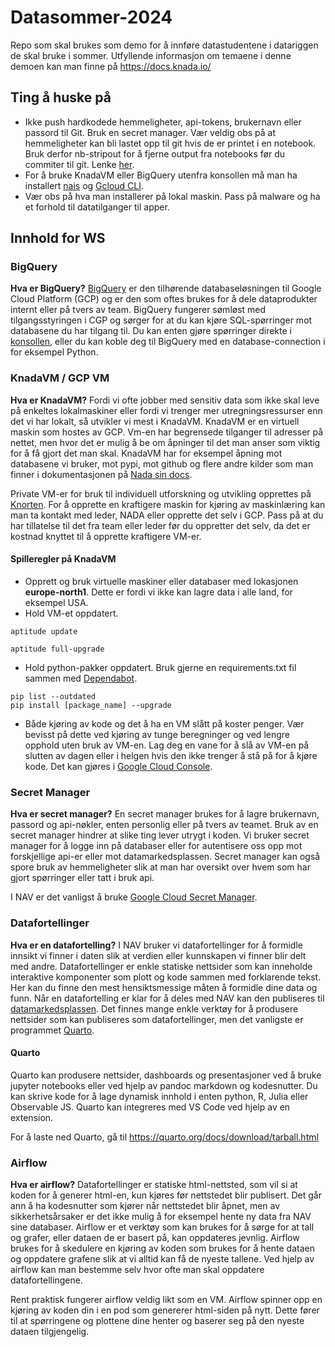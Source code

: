 # Datasommer-2024

Repo som skal brukes som demo for å innføre datastudentene i datariggen de skal bruke i sommer. Utfyllende informasjon om temaene i denne demoen kan man finne på https://docs.knada.io/

## Ting å huske på

- Ikke push hardkodede hemmeligheter, api-tokens, brukernavn eller passord til Git. Bruk en secret manager. Vær veldig obs på at hemmeligheter kan bli lastet opp til git hvis de er printet i en notebook. Bruk derfor nb-stripout for å fjerne output fra notebooks før du commiter til git. Lenke [her](https://pypi.org/project/nbstripout/0.2.5/). 
- For å bruke KnadaVM eller BigQuery utenfra konsollen må man ha installert [nais](https://doc.nais.io/operate/naisdevice/how-to/install/) og [Gcloud CLI](https://cloud.google.com/sdk/docs/install).
- Vær obs på hva man installerer på lokal maskin. Pass på malware og ha et forhold til datatilganger til apper. 

## Innhold for WS

### BigQuery
**Hva er BigQuery?**
[BigQuery](https://console.cloud.google.com/bigquery) er den tilhørende databaseløsningen til Google Cloud Platform (GCP) og er den som oftes brukes for å dele dataprodukter internt eller på tvers av team. BigQuery fungerer sømløst med tilgangsstyringen i CGP og sørger for at du kan kjøre SQL-spørringer mot databasene du har tilgang til. Du kan enten gjøre spørringer direkte i [konsollen](https://console.cloud.google.com/bigquery), eller du kan koble deg til BigQuery med en database-connection i for eksempel Python.

### KnadaVM / GCP VM
**Hva er KnadaVM?**
Fordi vi ofte jobber med sensitiv data som ikke skal leve på enkeltes lokalmaskiner eller fordi vi trenger mer utregningsressurser enn det vi har lokalt, så utvikler vi mest i KnadaVM. KnadaVM er en virtuell maskin som hostes av GCP. Vm-en har begrensede tilganger til adresser på nettet, men hvor det er mulig å be om åpninger til det man anser som viktig for å få gjort det man skal. KnadaVM har for eksempel åpning mot databasene vi bruker, mot pypi, mot github og flere andre kilder som man finner i dokumentasjonen på [Nada sin docs](https://docs.knada.io/analyse/allowlisting/).

Private VM-er for bruk til individuell utforskning og utvikling opprettes på [Knorten](https://knorten.knada.io/oversikt). For å opprette en kraftigere maskin for kjøring av maskinlæring kan man ta kontakt med leder, NADA eller opprette det selv i GCP. Pass på at du har tillatelse til det fra team eller leder før du oppretter det selv, da det er kostnad knyttet til å opprette kraftigere VM-er.

#### Spilleregler på KnadaVM
- Opprett og bruk virtuelle maskiner eller databaser med lokasjonen **europe-north1**. Dette er fordi vi ikke kan lagre data i alle land, for eksempel USA.
- Hold VM-et oppdatert. 
```
aptitude update

aptitude full-upgrade
```
- Hold python-pakker oppdatert. Bruk gjerne en requirements.txt fil sammen med [Dependabot](https://docs.github.com/en/code-security/dependabot).
```
pip list --outdated
pip install [package_name] --upgrade
```
- Både kjøring av kode og det å ha en VM slått på koster penger. Vær bevisst på dette ved kjøring av tunge beregninger og ved lengre opphold uten bruk av VM-en. Lag deg en vane for å slå av VM-en på slutten av dagen eller i helgen hvis den ikke trenger å stå på for å kjøre kode. Det kan gjøres i [Google Cloud Console](https://console.cloud.google.com/compute).


### Secret Manager
**Hva er secret manager?**
En secret manager brukes for å lagre brukernavn, passord og api-nøkler, enten personlig eller på tvers av teamet. Bruk av en secret manager hindrer at slike ting lever utrygt i koden. Vi bruker secret manager for å logge inn på databaser eller for autentisere oss opp mot forskjellige api-er eller mot datamarkedsplassen. Secret manager kan også spore bruk av hemmeligheter slik at man har oversikt over hvem som har gjort spørringer eller tatt i bruk api.

I NAV er det vanligst å bruke [Google Cloud Secret Manager](https://console.cloud.google.com/security/secret-manager).



### Datafortellinger
**Hva er en datafortelling?**
I NAV bruker vi datafortellinger for å formidle innsikt vi finner i daten slik at verdien eller kunnskapen vi finner blir delt med andre. Datafortellinger er enkle statiske nettsider som kan inneholde interaktive komponenter som plott og kode sammen med forklarende tekst. Her kan du finne den mest hensiktsmessige måten å formidle dine data og funn. Når en datafortelling er klar for å deles med NAV kan den publiseres til [datamarkedsplassen](https://data.ansatt.nav.no/). Det finnes mange enkle verktøy for å produsere nettsider som kan publiseres som datafortellinger, men det vanligste er programmet [Quarto](https://quarto.org/).

#### Quarto
Quarto kan produsere nettsider, dashboards og presentasjoner ved å bruke jupyter notebooks eller ved hjelp av pandoc markdown og kodesnutter. Du kan skrive kode for å lage dynamisk innhold i enten python, R, Julia eller Observable JS. Quarto kan integreres med VS Code ved hjelp av en extension.

For å laste ned Quarto, gå til https://quarto.org/docs/download/tarball.html

### Airflow
**Hva er airflow?**
Datafortellinger er statiske html-nettsted, som vil si at koden for å generer html-en, kun kjøres før nettstedet blir publisert. Det går ann å ha kodesnutter som kjører når nettstedet blir åpnet, men av sikkerhetsårsaker er det ikke mulig å for eksempel hente ny data fra NAV sine databaser. Airflow er et verktøy som kan brukes for å sørge for at tall og grafer, eller dataen de er basert på, kan oppdateres jevnlig. Airflow brukes for å skedulere en kjøring av koden som brukes for å hente dataen og oppdatere grafene slik at vi alltid kan få de nyeste tallene. Ved hjelp av airflow kan man bestemme selv hvor ofte man skal oppdatere datafortellingene.

Rent praktisk fungerer airflow veldig likt som en VM. Airflow spinner opp en kjøring av koden din i en pod som genererer html-siden på nytt. Dette fører til at spørringene og plottene dine henter og baserer seg på den nyeste dataen tilgjengelig. 
